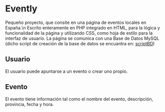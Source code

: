 # Evently
Pequeño proyecto, que consite en una página de eventos locales en España.\n
Escrito enteramente en PHP integrado en HTML, para la lógica y funcionalidad de la página y utilizando CSS, como hoja de estilo para la interfaz de usuario.
La página se comunica con una Base de Datos MySQL (dicho script de creación de la base de datos se encuantra en: [scriptBD](scriptBD))


## Usuario
El usuario puede apuntarse a un evento o crear uno propio.

## Evento
El evento tiene información tal como el nombre del evento, descripción, provincia, fecha y hora.
